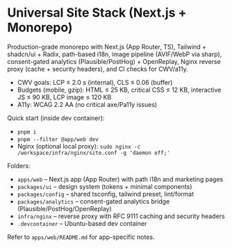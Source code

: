 # Universal Site Stack (Next.js + Monorepo)

Production-grade monorepo with Next.js (App Router, TS), Tailwind + shadcn/ui + Radix, path-based i18n, image pipeline (AVIF/WebP via sharp), consent-gated analytics (Plausible/PostHog) + OpenReplay, Nginx reverse proxy (cache + security headers), and CI checks for CWV/a11y.

- CWV goals: LCP ≤ 2.0 s (internal), CLS ≤ 0.06 (buffer)
- Budgets (mobile, gzip): HTML ≤ 25 KB, critical CSS ≤ 12 KB, interactive JS ≤ 90 KB, LCP image ≤ 120 KB
- A11y: WCAG 2.2 AA (no critical axe/Pa11y issues)

Quick start (inside dev container):
- `pnpm i`
- `pnpm --filter @app/web dev`
- Nginx (optional local proxy): `sudo nginx -c /workspace/infra/nginx/site.conf -g 'daemon off;'`

Folders:
- `apps/web` – Next.js app (App Router) with path i18n and marketing pages
- `packages/ui` – design system (tokens + minimal components)
- `packages/config` – shared tsconfig, tailwind preset, lint/format
- `packages/analytics` – consent-gated analytics bridge (Plausible/PostHog/OpenReplay)
- `infra/nginx` – reverse proxy with RFC 9111 caching and security headers
- `.devcontainer` – Ubuntu-based dev container

Refer to `apps/web/README.md` for app-specific notes.
